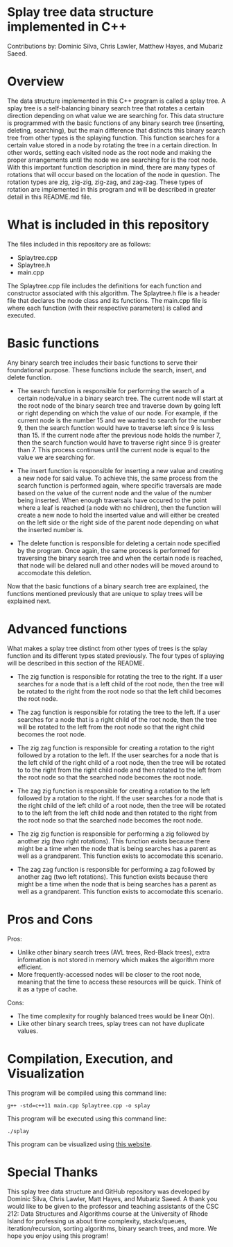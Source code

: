 # Splay tree data structure implemented in C++
Contributions by: Dominic Silva, Chris Lawler, Matthew Hayes, and Mubariz Saeed.

# Overview
The data structure implemented in this C++ program is called a splay tree. A splay tree is a self-balancing binary search tree that rotates a certain direction depending on 
what value we are searching for. This data structure is programmed with the basic functions of any binary search tree (inserting, deleting, searching), but the main difference
that distincts this binary search tree from other types is the splaying function. This function searches for a certain value stored in a node by rotating the tree in a certain 
direction. In other words, setting each visited node as the root node and making the proper arrangements until the node we are searching for is the root node. With this
important function description in mind, there are many types of rotations that will occur based on the location of the node in question. The rotation types are zig,
zig-zig, zig-zag, and zag-zag. These types of rotation are implemented in this program and will be described in greater detail in this README.md file.

# What is included in this repository
The files included in this repository are as follows:
- Splaytree.cpp
- Splaytree.h
- main.cpp

The Splaytree.cpp file includes the definitions for each function and constructor associated with this algorithm. The Splaytree.h file is a header file that declares the node class and its functions. The main.cpp file is where each function (with their respective parameters) is called and executed.

# Basic functions 
Any binary search tree includes their basic functions to serve their foundational purpose. These functions include the search, insert, and delete function.

- The search function is responsible for performing the search of a certain node/value in a binary search tree. The current node will start at the root node of the binary search tree and traverse down by going left or right depending on which the value of our node. For example, if the current node is the number 15 and we wanted to search for the number 9, then the search function would have to traverse left since 9 is less than 15. If the current node after the previous node holds the number 7, then the search function would have to traverse right since 9 is greater than 7. This process continues until the current node is equal to the value we are searching for.

- The insert function is responsible for inserting a new value and creating a new node for said value. To achieve this, the same process from the search function is performed again, where specific traversals are made based on the value of the current node and the value of the number being inserted. When enough traversals have occured to the point where a leaf is reached (a node with no children), then the function will create a new node to hold the inserted value and will either be created on the left side or the right side of the parent node depending on what the inserted number is.

- The delete function is responsible for deleting a certain node specified by the program. Once again, the same process is performed for traversing the binary search tree and when the certain node is reached, that node will be delared null and other nodes will be moved around to accomodate this deletion.

Now that the basic functions of a binary search tree are explained, the functions mentioned previously that are unique to splay trees will be explained next.

# Advanced functions
What makes a splay tree distinct from other types of trees is the splay function and its different types stated previously. The four types of splaying will be described in this section of the README.

- The zig function is responsible for rotating the tree to the right. If a user searches for a node that is a left child of the root node, then the tree will be rotated to the right from the root node so that the left child becomes the root node.

- The zag function is responsible for rotating the tree to the left. If a user searches for a node that is a right child of the root node, then the tree will be rotated to the left from the root node so that the right child becomes the root node.

- The zig zag function is responsible for creating a rotation to the right followed by a rotation to the left. If the user searches for a node that is the left child of the right child of a root node, then the tree will be rotated to to the right from the right child node and then rotated to the left from the root node so that the searched node becomes the root node.

- The zag zig function is responsible for creating a rotation to the left followed by a rotation to the right. If the user searches for a node that is the right child of the left child of a root node, then the tree will be rotated to to the left from the left child node and then rotated to the right from the root node so that the searched node becomes the root node.

- The zig zig function is responsible for performing a zig followed by another zig (two right rotations). This function exists because there might be a time when the node that is being searches has a parent as well as a grandparent. This function exists to accomodate this scenario.

- The zag zag function is responsible for performing a zag followed by another zag (two left rotations). This function exists because there might be a time when the node that is being searches has a parent as well as a grandparent. This function exists to accomodate this scenario.

# Pros and Cons

Pros:
- Unlike other binary search trees (AVL trees, Red-Black trees), extra information is not stored in memory which makes the algorithm more efficient.
- More frequently-accessed nodes will be closer to the root node, meaning that the time to access these resources will be quick. Think of it as a type of cache.

Cons:
- The time complexity for roughly balanced trees would be linear O(n).
- Like other binary search trees, splay trees can not have duplicate values.

# Compilation, Execution, and Visualization
This program will be compiled using this command line:
```
g++ -std=c++11 main.cpp Splaytree.cpp -o splay
```

This program will be executed using this command line:
```
./splay
```

This program can be visualized using [this website](https://dreampuf.github.io/GraphvizOnline/#digraph%20G%20%7B%0A%0A%20%20l1%20-%3E%20l2%3B%0A%20%20l2%20-%3E%20l3%3B%0A%0A%7D).

# Special Thanks
This splay tree data structure and GitHub repository was developed by Dominic Silva, Chris Lawler, Matt Hayes, and Mubariz Saeed. A thank you would like to be given
to the professor and teaching assistants of the CSC 212: Data Structures and Algorithms course at the University of Rhode Island for professing us about time complexity, stacks/queues, iteration/recursion, sorting algorithms, binary search trees, and more. We hope you enjoy using this program!
